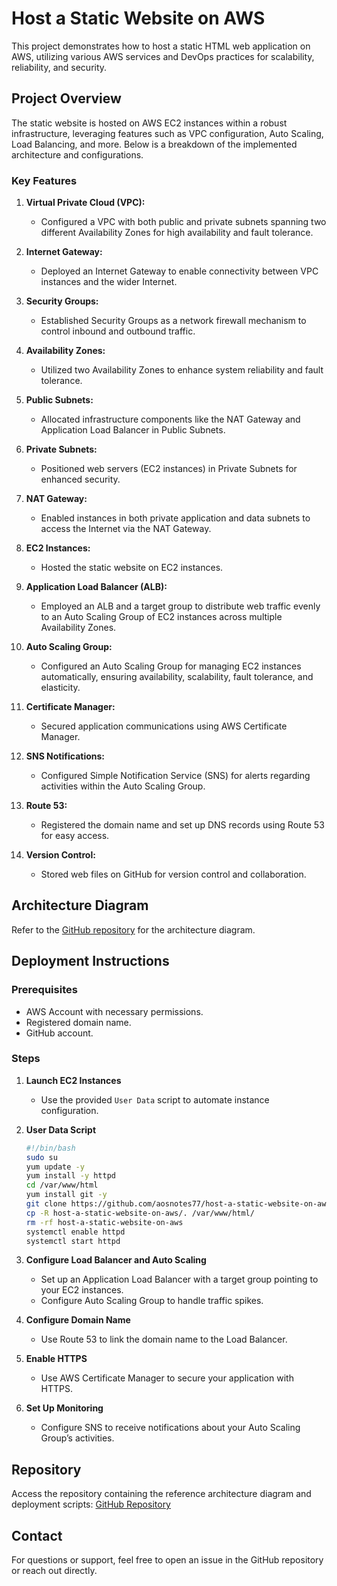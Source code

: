 # Host a Static Website on AWS

This project demonstrates how to host a static HTML web application on AWS, utilizing various AWS services and DevOps practices for scalability, reliability, and security.

## Project Overview

The static website is hosted on AWS EC2 instances within a robust infrastructure, leveraging features such as VPC configuration, Auto Scaling, Load Balancing, and more. Below is a breakdown of the implemented architecture and configurations.

### Key Features

1. **Virtual Private Cloud (VPC):**
   - Configured a VPC with both public and private subnets spanning two different Availability Zones for high availability and fault tolerance.

2. **Internet Gateway:**
   - Deployed an Internet Gateway to enable connectivity between VPC instances and the wider Internet.

3. **Security Groups:**
   - Established Security Groups as a network firewall mechanism to control inbound and outbound traffic.

4. **Availability Zones:**
   - Utilized two Availability Zones to enhance system reliability and fault tolerance.

5. **Public Subnets:**
   - Allocated infrastructure components like the NAT Gateway and Application Load Balancer in Public Subnets.

6. **Private Subnets:**
   - Positioned web servers (EC2 instances) in Private Subnets for enhanced security.

7. **NAT Gateway:**
   - Enabled instances in both private application and data subnets to access the Internet via the NAT Gateway.

8. **EC2 Instances:**
   - Hosted the static website on EC2 instances.

9. **Application Load Balancer (ALB):**
   - Employed an ALB and a target group to distribute web traffic evenly to an Auto Scaling Group of EC2 instances across multiple Availability Zones.

10. **Auto Scaling Group:**
    - Configured an Auto Scaling Group for managing EC2 instances automatically, ensuring availability, scalability, fault tolerance, and elasticity.

11. **Certificate Manager:**
    - Secured application communications using AWS Certificate Manager.

12. **SNS Notifications:**
    - Configured Simple Notification Service (SNS) for alerts regarding activities within the Auto Scaling Group.

13. **Route 53:**
    - Registered the domain name and set up DNS records using Route 53 for easy access.

14. **Version Control:**
    - Stored web files on GitHub for version control and collaboration.

## Architecture Diagram

Refer to the [GitHub repository](https://github.com/aosnotes77/host-a-static-website-on-aws) for the architecture diagram.

## Deployment Instructions

### Prerequisites
- AWS Account with necessary permissions.
- Registered domain name.
- GitHub account.

### Steps
1. **Launch EC2 Instances**
   - Use the provided `User Data` script to automate instance configuration.

2. **User Data Script**
   ```bash
   #!/bin/bash
   sudo su
   yum update -y
   yum install -y httpd
   cd /var/www/html
   yum install git -y
   git clone https://github.com/aosnotes77/host-a-static-website-on-aws.git
   cp -R host-a-static-website-on-aws/. /var/www/html/
   rm -rf host-a-static-website-on-aws
   systemctl enable httpd
   systemctl start httpd
   ```

3. **Configure Load Balancer and Auto Scaling**
   - Set up an Application Load Balancer with a target group pointing to your EC2 instances.
   - Configure Auto Scaling Group to handle traffic spikes.

4. **Configure Domain Name**
   - Use Route 53 to link the domain name to the Load Balancer.

5. **Enable HTTPS**
   - Use AWS Certificate Manager to secure your application with HTTPS.

6. **Set Up Monitoring**
   - Configure SNS to receive notifications about your Auto Scaling Group’s activities.

## Repository

Access the repository containing the reference architecture diagram and deployment scripts: [GitHub Repository](https://github.com/saude27/host-a-static-website-on-aws)

## Contact

For questions or support, feel free to open an issue in the GitHub repository or reach out directly.


